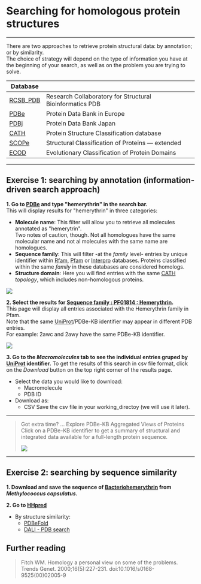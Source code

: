 # Searching for homologous protein structures
_____
There are two approaches to retrieve protein structural data: by annotation; or by similarity.  
The choice of strategy will depend on the type of information you have at the beginning of 
your search, as well as on the problem you are trying to solve.

| Database                               |      | 
|----------------------------------------|------|
| [RCSB_PDB](https://www.rcsb.org/)      | Research Collaboratory for Structural Bioinformatics PDB |
| [PDBe](https://www.ebi.ac.uk/pdbe/)    | Protein Data Bank in Europe                              |
| [PDBj](https://pdbj.org/)              | Protein Data Bank Japan                                  |
| [CATH](https://www.cathdb.info/)       | Protein Structure Classification database                |
| [SCOPe](https://scop.berkeley.edu/)    | Structural Classification of Proteins — extended         |
| [ECOD](http://prodata.swmed.edu/ecod/) | Evolutionary Classification of Protein Domains           |
_____
## Exercise 1: searching by annotation (information-driven search approach) 

**1. Go to [PDBe](https://www.ebi.ac.uk/pdbe/) and type "hemerythrin" in the search bar.** \
   This will display results for "hemerythrin" in three categories: 
   - **Molecule name**: 
     This filter will allow you to retrieve all molecules annotated as "hemerytrin". \
     Two notes of caution, though. Not all homologues have the same molecular name and not al molecules with the same name are homologues.
   - **Sequence family**:
     This will filter -at the *family* level- entries by unique identifier within [Rfam](https://rfam.xfam.org/), [Pfam](https://pfam.xfam.org/) or [Interpro](https://www.ebi.ac.uk/interpro/) databases. Proteins classified within the same *family* in these databases are considered homologs.
   - **Structure domain**:
     Here you will find entries with the same [CATH](https://www.cathdb.info/) *topology*, which includes non-homologous proteins.

   ![](https://github.com/Claualvarez/ECCB2020/blob/master/Figures/Hemerythrin_seq_fam_searchPDBe.png)

**2. Select the results for [Sequence family : PF01814 : Hemerythrin](https://www.ebi.ac.uk/pdbe/entry/search/index/?searchParams=%7B%22q_all_sequence_family%22:%5B%7B%22value%22:%22PF01814%20:%20Hemerythrin%22,%22condition1%22:%22AND%22,%22condition2%22:%22Contains%22%7D%5D,%22resultState%22:%7B%22tabIndex%22:0,%22paginationIndex%22:1,%22perPage%22:%2210%22,%22sortBy%22:%22Sort%20by%22%7D%7D).** \
   This page will display all entries associated with the Hemerythrin family in Pfam. \
   Note that the same [UniProt](https://www.uniprot.org/)/PDBe-KB identifier may appear in different PDB entries. \
   For example: 2awc and 2awy have the same PDBe-KB identifier. 

   ![](https://github.com/Claualvarez/ECCB2020/blob/master/Figures/Hemerythrin_entries_per_prot.png)

**3. Go to the *Macromolecules* tab to see the individual entries gruped by [UniProt](https://www.uniprot.org/) identifier.** 
   To get the results of this search in csv file format, click on the *Download* button on the top right corner of the results page. 
   - Select the data you would like to download:
     - Macromolecule
     - PDB ID
   - Download as:
     - CSV
   Save the csv file in your working_directoy (we will use it later).
_____
   > Got extra time? ... Explore PDBe-KB Aggregated Views of Proteins \
   > Click on a PDBe-KB identifier to get a summary of structural and integrated data available for a full-length protein sequence.
   > 
   > ![](https://github.com/Claualvarez/ECCB2020/blob/master/Figures/PDBeKB.png)
   >
_____

## Exercise 2: searching by  sequence similarity
 
**1. Download and save the sequence of [Bacteriohemerythrin](https://www.uniprot.org/uniprot/Q60AX2.fasta) from _Methylococcus capsulatus_.**

**2. Go to [HHpred](https://toolkit.tuebingen.mpg.de/tools/hhpred)**

- By structure similarity: 
  - [PDBeFold](https://www.ebi.ac.uk/msd-srv/ssm/) 
  - [DALI - PDB search](http://ekhidna2.biocenter.helsinki.fi/dali/)

## Further reading
> Fitch WM. Homology a personal view on some of the problems.  
Trends Genet. 2000;16(5):227-231. doi:10.1016/s0168-9525(00)02005-9
